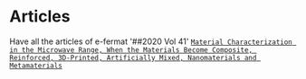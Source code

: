 # Articles
Have all the articles of e-fermat
'##2020 Vol 41'
[`Material Characterization in the Microwave Range, When the Materials Become Composite, Reinforced, 3D-Printed, Artificially Mixed, Nanomaterials and Metamaterials`](https://archive.org/details/dankov-2020-vol-41-aug.-sep.-01)
